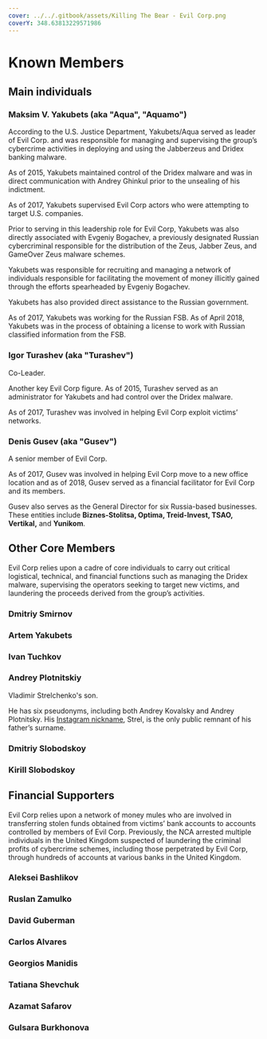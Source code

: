 ```yaml
---
cover: ../../.gitbook/assets/Killing The Bear - Evil Corp.png
coverY: 348.63813229571986
---
```


# Known Members

## Main individuals

### Maksim V. Yakubets (aka "Aqua", "Aquamo")

According to the U.S. Justice Department, Yakubets/Aqua served as leader of Evil Corp. and was responsible for managing and supervising the group’s cybercrime activities in deploying and using the Jabberzeus and Dridex banking malware.

As of 2015, Yakubets maintained control of the Dridex malware and was in direct communication with Andrey Ghinkul prior to the unsealing of his indictment.

As of 2017, Yakubets supervised Evil Corp actors who were attempting to target U.S. companies.&#x20;

Prior to serving in this leadership role for Evil Corp, Yakubets was also directly associated with Evgeniy Bogachev, a previously designated Russian cybercriminal responsible for the distribution of the Zeus, Jabber Zeus, and GameOver Zeus malware schemes.

Yakubets was responsible for recruiting and managing a network of individuals responsible for facilitating the movement of money illicitly gained through the efforts spearheaded by Evgeniy Bogachev.

Yakubets has also provided direct assistance to the Russian government.

As of 2017, Yakubets was working for the Russian FSB. As of April 2018, Yakubets was in the process of obtaining a license to work with Russian classified information from the FSB.

### Igor Turashev (aka "Turashev")

Co-Leader.

Another key Evil Corp figure. As of 2015, Turashev served as an administrator for Yakubets and had control over the Dridex malware.

As of 2017, Turashev was involved in helping Evil Corp exploit victims’ networks.&#x20;

### Denis Gusev (aka "Gusev")

A senior member of Evil Corp.&#x20;

As of 2017, Gusev was involved in helping Evil Corp move to a new office location and as of 2018, Gusev served as a financial facilitator for Evil Corp and its members.

Gusev also serves as the General Director for six Russia-based businesses. These entities include **Biznes-Stolitsa, Optima, Treid-Invest, TSAO, Vertikal,** and **Yunikom**.

## Other Core Members

Evil Corp relies upon a cadre of core individuals to carry out critical logistical, technical, and financial functions such as managing the Dridex malware, supervising the operators seeking to target new victims, and laundering the proceeds derived from the group’s activities.

### Dmitriy Smirnov

### Artem Yakubets

### Ivan Tuchkov

### Andrey Plotnitskiy

Vladimir Strelchenko's son.

He has six pseudonyms, including both Andrey Kovalsky and Andrey Plotnitsky. His [Instagram nickname](https://telegra.ph/Sapogi-za-polmilliona-Lambordzhini-i-zolotaya-santehnika-roskoshnaya-zhizn-detej-ehks-mehra-Himok-02-28), Strel, is the only public remnant of his father’s surname.

### Dmitriy Slobodskoy

### Kirill Slobodskoy

## Financial Supporters

Evil Corp relies upon a network of money mules who are involved in transferring stolen funds obtained from victims’ bank accounts to accounts controlled by members of Evil Corp. Previously, the NCA arrested multiple individuals in the United Kingdom suspected of laundering the criminal profits of cybercrime schemes, including those perpetrated by Evil Corp, through hundreds of accounts at various banks in the United Kingdom.

### Aleksei Bashlikov

### Ruslan Zamulko

### David Guberman

### Carlos Alvares

### Georgios Manidis

### Tatiana Shevchuk

### Azamat Safarov

### Gulsara Burkhonova
